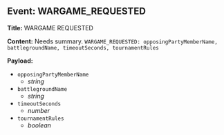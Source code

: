## Event: WARGAME_REQUESTED

**Title:** WARGAME REQUESTED

**Content:**
Needs summary.
`WARGAME_REQUESTED: opposingPartyMemberName, battlegroundName, timeoutSeconds, tournamentRules`

**Payload:**
- `opposingPartyMemberName`
  - *string*
- `battlegroundName`
  - *string*
- `timeoutSeconds`
  - *number*
- `tournamentRules`
  - *boolean*